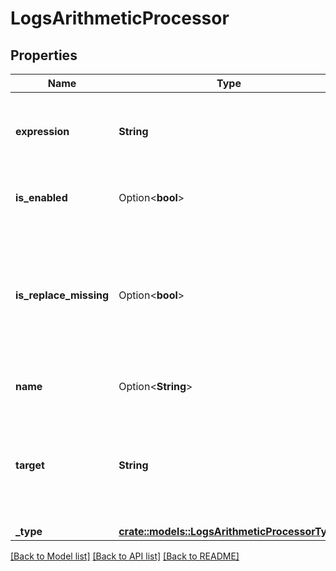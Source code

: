 # LogsArithmeticProcessor

## Properties

Name | Type | Description | Notes
------------ | ------------- | ------------- | -------------
**expression** | **String** | Arithmetic operation between one or more log attributes. | 
**is_enabled** | Option<**bool**> | Whether or not the processor is enabled. | [optional][default to false]
**is_replace_missing** | Option<**bool**> | If `true`, it replaces all missing attributes of expression by `0`, `false` skip the operation if an attribute is missing. | [optional][default to false]
**name** | Option<**String**> | Name of the processor. | [optional]
**target** | **String** | Name of the attribute that contains the result of the arithmetic operation. | 
**_type** | [**crate::models::LogsArithmeticProcessorType**](LogsArithmeticProcessorType.md) |  | 

[[Back to Model list]](../README.md#documentation-for-models) [[Back to API list]](../README.md#documentation-for-api-endpoints) [[Back to README]](../README.md)


